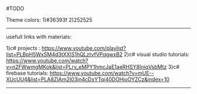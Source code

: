 ﻿#TODO

Theme colors:
1)#36393f
2)252525








--------------------------------------------------------------------------------------------------------------------------------

usefull links with materials:

1)c# projects : https://www.youtube.com/playlist?list=PLBpH5WxSM4d3tXXlS1hQLztvfVPqgwxB2
2)c# visual studio tutorials: https://www.youtube.com/watch?v=n2FWwmgMKok&list=PLrv_eMPY1hmcJaE1aeRHSY8IniqVsbMtz
3)c# firebase tutorials: https://www.youtube.com/watch?v=mUE--XUcUU4&list=PLA8ZIAm2I03jn4cDxYTqi40DOHjoOYZCz&index=10

--------------------------------------------------------------------------------------------------------------------------------